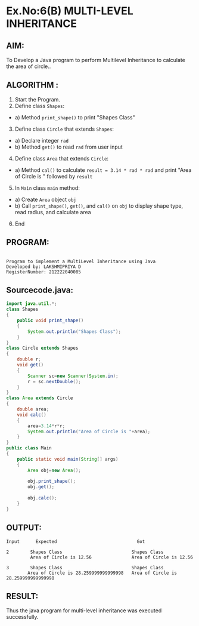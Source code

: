 # Ex.No:6(B) MULTI-LEVEL INHERITANCE

## AIM:
To Develop a Java program to perform Multilevel Inheritance to calculate the area of circle..

## ALGORITHM :
1.	Start the Program.
2.	Define class `Shapes`:
-	a) Method `print_shape()` to print "Shapes Class"
3.	Define class `Circle` that extends `Shapes`:
-	a) Declare integer `rad`
-	b) Method `get()` to read `rad` from user input
4.	Define class `Area` that extends `Circle`:
-	a) Method `cal()` to calculate `result = 3.14 * rad * rad` and print "Area of Circle is " followed by `result`
5.	In `Main` class `main` method:
-	a) Create `Area` object `obj`
-	b) Call `print_shape()`, `get()`, and `cal()` on `obj` to display shape type, read radius, and calculate area
6.	End


## PROGRAM:
 ```

Program to implement a MultiLevel Inheritance using Java
Developed by: LAKSHMIPRIYA D
RegisterNumber: 212222040085

```

## Sourcecode.java:



```java
import java.util.*;
class Shapes
{
    public void print_shape()
    {
        System.out.println("Shapes Class");
    }
}
class Circle extends Shapes
{
    double r;
    void get()
    {
        Scanner sc=new Scanner(System.in);
        r = sc.nextDouble();
    }
}
class Area extends Circle
{
    double area;
    void calc()
    {
        area=3.14*r*r;
        System.out.println("Area of Circle is "+area);
    }
}
public class Main
{
    public static void main(String[] args)
    {
        Area obj=new Area();
        
        obj.print_shape();
        obj.get();
        
        obj.calc();
    }
}
```



## OUTPUT:
```
Input	   Expected	                             Got	

2        Shapes Class                          Shapes Class
         Area of Circle is 12.56               Area of Circle is 12.56

3        Shapes Class                          Shapes Class
        Area of Circle is 28.259999999999998   Area of Circle is 28.259999999999998

```
## RESULT:
Thus the java program for multi-level inheritance was executed successfully.





